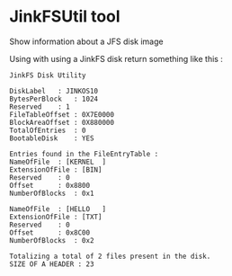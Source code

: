 # JinkFSUtil tool
Show information about a JFS disk image

Using with using a JinkFS disk return something like this : 

```
JinkFS Disk Utility

DiskLabel	: JINKOS10
BytesPerBlock	: 1024
Reserved	: 1
FileTableOffset	: 0X7E0000
BlockAreaOffset	: 0X880000
TotalOfEntries	: 0
BootableDisk	: YES

Entries found in the FileEntryTable :
NameOfFile	: [KERNEL  ]
ExtensionOfFile	: [BIN]
Reserved	: 0
Offset		: 0x8800
NumberOfBlocks	: 0x1

NameOfFile	: [HELLO   ]
ExtensionOfFile	: [TXT]
Reserved	: 0
Offset		: 0x8C00
NumberOfBlocks	: 0x2

Totalizing a total of 2 files present in the disk.
SIZE OF A HEADER : 23

```
